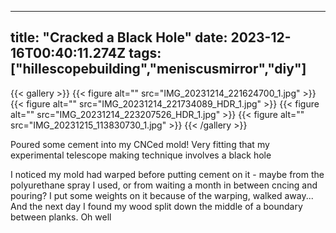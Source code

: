 
---
title: "Cracked a Black Hole"
date: 2023-12-16T00:40:11.274Z
tags: ["hillescopebuilding","meniscusmirror","diy"]
---
{{< gallery >}}
{{< figure alt="" src="IMG_20231214_221624700_1.jpg" >}}
{{< figure alt="" src="IMG_20231214_221734089_HDR_1.jpg" >}}
{{< figure alt="" src="IMG_20231214_223207526_HDR_1.jpg" >}}
{{< figure alt="" src="IMG_20231215_113830730_1.jpg" >}}
{{< /gallery >}}

Poured some cement into my CNCed mold! Very fitting that my experimental telescope making technique involves a black hole

I noticed my mold had warped before putting cement on it - maybe from the polyurethane spray I used, or from waiting a month in between cncing and pouring? I put some weights on it because of the warping, walked away... And the next day I found my wood split down the middle of a boundary between planks. Oh well



